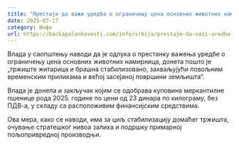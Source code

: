```yaml
---
title: "Престаје да важи уредба о ограничењу цена основних животних намирница"
date: 2025-07-17
category: Инфо
url: https://backapalankavesti.com/info/srbija/prestaje-da-vazi-uredba-o-ogranicenju-cena-osnovnih-zivotnih-namirnica/
---
```


Влада у саопштењу наводи да је одлука о престанку важења уредбе о ограничењу цена основних животних намирница, донета пошто је „тржиште житарица и брашна стабилизовано, захваљујући повољним временским приликама и већој засејаној површини земљишта“.

Влада је донела и закључак којим се одобрава куповина меркантилне пшенице рода 2025. године по цени од 23 динара по килограму, без ПДВ-а, у складу са расположивим финансијским средствима.

Ова мера, како се наводи, има за циљ стабилизацију домаћег тржишта, очување стратешког нивоа залиха и подршку примарној пољопривредној производњи.
